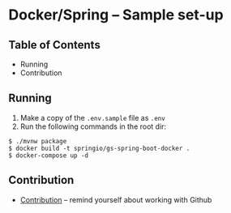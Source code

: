 # Docker/Spring – Sample set-up

## Table of Contents
- Running
- Contribution

## Running
1. Make a copy of the `.env.sample` file as `.env`
2. Run the following commands in the root dir:
```shell
$ ./mvnw package
$ docker build -t springio/gs-spring-boot-docker .
$ docker-compose up -d
```

## Contribution
- [Contribution](https://docs.cream.camp/getting-started/contribution) – remind yourself about working with Github